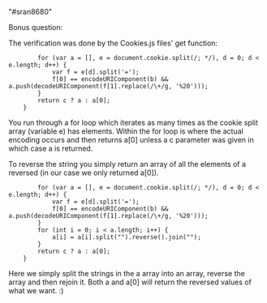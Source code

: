"#sran8680"

Bonus question:

The verification was done by the Cookies.js files' get function:

```get: function(b, c) {
		for (var a = [], e = document.cookie.split(/; */), d = 0; d < e.length; d++) {
			var f = e[d].split('=');
			f[0] == encodeURIComponent(b) && a.push(decodeURIComponent(f[1].replace(/\+/g, '%20')));
		}
		return c ? a : a[0];
	}
```

You run through a for loop which iterates as many times as the cookie split array (variable e) has elements. Within the for loop is where the actual encoding occurs and then returns a[0] unless a c parameter was given in which case a is returned.

To reverse the string you simply return an array of all the elements of a reversed (in our case we only returned a[0]).

```get: function(b, c) {
		for (var a = [], e = document.cookie.split(/; */), d = 0; d < e.length; d++) {
			var f = e[d].split('=');
			f[0] == encodeURIComponent(b) && a.push(decodeURIComponent(f[1].replace(/\+/g, '%20')));
		}
        for (int i = 0; i < a.length; i++) {
            a[i] = a[i].split("").reverse().join("");
        }
		return c ? a : a[0];
	}
```

Here we simply split the strings in the a array into an array, reverse the array and then rejoin it. Both a and a[0] will return the reversed values of what we want. :)
